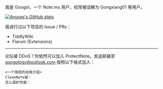我是 Googol，一个 Note.ms 用户。经常被误解为 Gongxiang01 等用户。

[![Anurag's GitHub stats](https://github-readme-stats.vercel.app/api?username=googolowo)](https://github.com/anuraghazra/github-readme-stats)


我进行过以下项目的 Issue / PRs：
* TiddlyWiki
* Flarum (Extensions)

----

论坛被 DDoS？你依然可以加入 ProtectNote。发送邮箱至 googology@outlook.com 按照以下格式加入：

```
<一个简短的自我介绍>
CleanNote是：
怎么保护页面：
```
